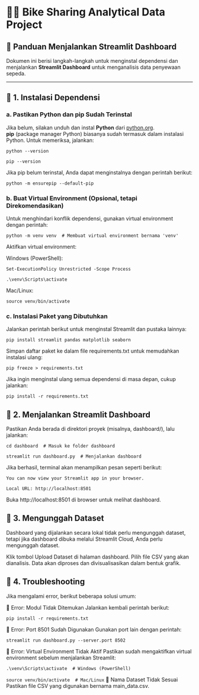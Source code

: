 # 🚴‍♂️ Bike Sharing Analytical Data Project

## 🚀 Panduan Menjalankan Streamlit Dashboard  
Dokumen ini berisi langkah-langkah untuk menginstal dependensi dan menjalankan **Streamlit Dashboard** untuk menganalisis data penyewaan sepeda.  

---

## 📌 1. Instalasi Dependensi  

### **a. Pastikan Python dan pip Sudah Terinstal**  
Jika belum, silakan unduh dan instal **Python** dari [python.org](https://www.python.org/).  
**pip** (package manager Python) biasanya sudah termasuk dalam instalasi Python. Untuk memeriksa, jalankan:  

`
python --version
`

`
pip --version
`

Jika pip belum terinstal, Anda dapat menginstalnya dengan perintah berikut:

`
python -m ensurepip --default-pip
`

### b. Buat Virtual Environment (Opsional, tetapi Direkomendasikan)
Untuk menghindari konflik dependensi, gunakan virtual environment dengan perintah:

`
python -m venv venv  # Membuat virtual environment bernama 'venv'
`

Aktifkan virtual environment:

Windows (PowerShell):

`
Set-ExecutionPolicy Unrestricted -Scope Process
`

`
.\venv\Scripts\activate
`

Mac/Linux:

`
source venv/bin/activate
`

### c. Instalasi Paket yang Dibutuhkan
Jalankan perintah berikut untuk menginstal Streamlit dan pustaka lainnya:

`
pip install streamlit pandas matplotlib seaborn
`

Simpan daftar paket ke dalam file requirements.txt untuk memudahkan instalasi ulang:

`
pip freeze > requirements.txt
`

Jika ingin menginstal ulang semua dependensi di masa depan, cukup jalankan:

`
pip install -r requirements.txt
`

## 📌 2. Menjalankan Streamlit Dashboard
Pastikan Anda berada di direktori proyek (misalnya, dashboard/), lalu jalankan:

`
cd dashboard  # Masuk ke folder dashboard
`

`
streamlit run dashboard.py  # Menjalankan dashboard
`

Jika berhasil, terminal akan menampilkan pesan seperti berikut:

`
You can now view your Streamlit app in your browser.
`

`
Local URL: http://localhost:8501
`

Buka http://localhost:8501 di browser untuk melihat dashboard.

## 📌 3. Mengunggah Dataset
Dashboard yang dijalankan secara lokal tidak perlu mengunggah dataset, tetapi jika dashboard dibuka melalui Streamlit Cloud, Anda perlu mengunggah dataset.

Klik tombol Upload Dataset di halaman dashboard.
Pilih file CSV yang akan dianalisis.
Data akan diproses dan divisualisasikan dalam bentuk grafik.
## 📌 4. Troubleshooting
Jika mengalami error, berikut beberapa solusi umum:

🔹 Error: Modul Tidak Ditemukan
Jalankan kembali perintah berikut:

`
pip install -r requirements.txt
`

🔹 Error: Port 8501 Sudah Digunakan
Gunakan port lain dengan perintah:

`
streamlit run dashboard.py --server.port 8502
`

🔹 Error: Virtual Environment Tidak Aktif
Pastikan sudah mengaktifkan virtual environment sebelum menjalankan Streamlit:

`
.\venv\Scripts\activate  # Windows (PowerShell)
`

`
source venv/bin/activate  # Mac/Linux
`
🔹 Nama Dataset Tidak Sesuai
Pastikan file CSV yang digunakan bernama main_data.csv.
